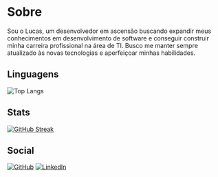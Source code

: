 # Sobre
Sou o Lucas, um desenvolvedor em ascensão buscando expandir meus conhecimentos em desenvolvimento de software e conseguir construir minha carreira profissional na área de TI. Busco me manter sempre atualizado às novas tecnologias e aperfeiçoar minhas habilidades.

## Linguagens
![Top Langs](https://github-readme-stats-git-masterrstaa-rickstaa.vercel.app/api/top-langs/?username=LucasAVS242&layout=compact&bg_color=000&border_color=30A3DC&title_color=E94D5F&text_color=FFF)

## Stats
[![GitHub Streak](https://streak-stats.demolab.com/?user=LucasAVS242&theme=bear&background=000&border=30A3DC&dates=FFF)](https://git.io/streak-stats)

## Social
[![GitHub](https://img.shields.io/badge/GitHub-100000?style=for-the-badge&logo=github&logoColor=white)](https://github.com/LucasAVS242) 
[![LinkedIn](https://img.shields.io/badge/LinkedIn-0077B5?style=for-the-badge&logo=linkedin&logoColor=white)](https://www.linkedin.com/in/lucas-alberto-venturini-soares/)
